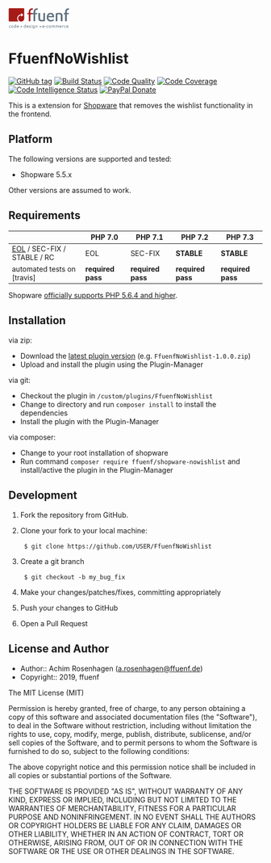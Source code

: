 <a href="http://www.ffuenf.de" title="ffuenf - code • design • e-commerce"><img src="https://github.com/ffuenf/Ffuenf_Common/blob/master/skin/adminhtml/default/default/ffuenf/ffuenf.png" alt="ffuenf - code • design • e-commerce" /></a>

FfuenfNoWishlist
================
[![GitHub tag](https://img.shields.io/github/tag/ffuenf/FfuenfNoWishlist.svg)](https://github.com/ffuenf/FfuenfNoWishlist)
[![Build Status](https://img.shields.io/travis/ffuenf/FfuenfNoWishlist.svg)](https://travis-ci.org/ffuenf/FfuenfNoWishlist)
[![Code Quality](https://scrutinizer-ci.com/g/ffuenf/FfuenfNoWishlist/badges/quality-score.png)](https://scrutinizer-ci.com/g/ffuenf/FfuenfNoWishlist/?branch=master)
[![Code Coverage](https://scrutinizer-ci.com/g/ffuenf/FfuenfNoWishlist/badges/coverage.png)](https://scrutinizer-ci.com/g/ffuenf/FfuenfNoWishlist)
[![Code Intelligence Status](https://scrutinizer-ci.com/g/ffuenf/FfuenfNoWishlist/badges/code-intelligence.svg)](https://scrutinizer-ci.com/code-intelligence)
[![PayPal Donate](https://img.shields.io/badge/paypal-donate-blue.svg)](https://www.paypal.com/cgi-bin/webscr?cmd=_s-xclick&hosted_button_id=J2PQS2WLT2Y8W&item_name=Shopware%20Extension%3a%20FfuenfNoWishlist&item_number=FfuenfNoWishlist&currency_code=EUR)

This is a extension for [Shopware](https://de.shopware.com/) that removes the wishlist functionality in the frontend.

Platform
--------

The following versions are supported and tested:

* Shopware 5.5.x

Other versions are assumed to work.

Requirements
------------

|                                                                              | PHP 7.0           | PHP 7.1           | PHP 7.2           | PHP 7.3           |
| ---------------------------------------------------------------------------- | ----------------- | ----------------- | ----------------- | ----------------- |
| [EOL](https://secure.php.net/supported-versions.php) / SEC-FIX / STABLE / RC | EOL               | SEC-FIX           | **STABLE**        | **STABLE**        |
| automated tests on [travis]                                                  | **required pass** | **required pass** | **required pass** | **required pass** |

Shopware [officially supports PHP 5.6.4 and higher](https://community.shopware.com/Systemanforderungen_detail_1840.html#Server).

Installation
------------

via zip:

* Download the [latest plugin version](https://github.com/Ffuenf/FfuenfNoWishlist/releases/latest/) (e.g. `FfuenfNoWishlist-1.0.0.zip`)
* Upload and install the plugin using the Plugin-Manager

via git:

* Checkout the plugin in `/custom/plugins/FfuenfNoWishlist`
* Change to directory and run `composer install` to install the dependencies
* Install the plugin with the Plugin-Manager

via composer:

* Change to your root installation of shopware
* Run command `composer require ffuenf/shopware-nowishlist` and install/active the plugin in the Plugin-Manager

Development
-----------
1. Fork the repository from GitHub.
2. Clone your fork to your local machine:

        $ git clone https://github.com/USER/FfuenfNoWishlist

3. Create a git branch

        $ git checkout -b my_bug_fix

4. Make your changes/patches/fixes, committing appropriately
5. Push your changes to GitHub
6. Open a Pull Request

License and Author
------------------

- Author:: Achim Rosenhagen (<a.rosenhagen@ffuenf.de>)
- Copyright:: 2019, ffuenf

The MIT License (MIT)

Permission is hereby granted, free of charge, to any person obtaining a copy
of this software and associated documentation files (the "Software"), to deal
in the Software without restriction, including without limitation the rights
to use, copy, modify, merge, publish, distribute, sublicense, and/or sell
copies of the Software, and to permit persons to whom the Software is
furnished to do so, subject to the following conditions:

The above copyright notice and this permission notice shall be included in all
copies or substantial portions of the Software.

THE SOFTWARE IS PROVIDED "AS IS", WITHOUT WARRANTY OF ANY KIND, EXPRESS OR
IMPLIED, INCLUDING BUT NOT LIMITED TO THE WARRANTIES OF MERCHANTABILITY,
FITNESS FOR A PARTICULAR PURPOSE AND NONINFRINGEMENT. IN NO EVENT SHALL THE
AUTHORS OR COPYRIGHT HOLDERS BE LIABLE FOR ANY CLAIM, DAMAGES OR OTHER
LIABILITY, WHETHER IN AN ACTION OF CONTRACT, TORT OR OTHERWISE, ARISING FROM,
OUT OF OR IN CONNECTION WITH THE SOFTWARE OR THE USE OR OTHER DEALINGS IN THE
SOFTWARE.